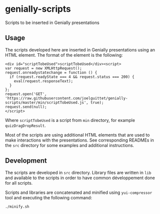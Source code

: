 # genially-scripts

Scripts to be inserted in Genially presentations

## Usage

The scripts developed here are inserted in Genially presentations using an HTML element. The format of the element is the following:

```
<div id="scriptTobeUsed">scriptTobeUsed</div><script>
var request = new XMLHttpRequest();
request.onreadystatechange = function () {
  if (request.readyState === 4 && request.status === 200) {
    eval(request.responseText);
  }
};
request.open('GET', 'https://raw.githubusercontent.com/joelguittet/genially-scripts/master/min/scriptTobeUsed.js', true);
request.send(null);
</script>
```

Where `scriptTobeUsed` is a script from `min` directory, for example `quizDragDropResult`.

Most of the scripts are using additional HTML elements that are used to make interactions with the presentations. See corresponding READMEs in the `src` directory for some examples and additional instructions.

## Development

The scripts are developed in `src` directory. Library files are written in `lib` and available to the scripts in order to have common développement done for all scripts.

Scripts and libraries are concatenated and minified using `yui-compressor` tool and executing the following command:

```
./minify.sh
```
